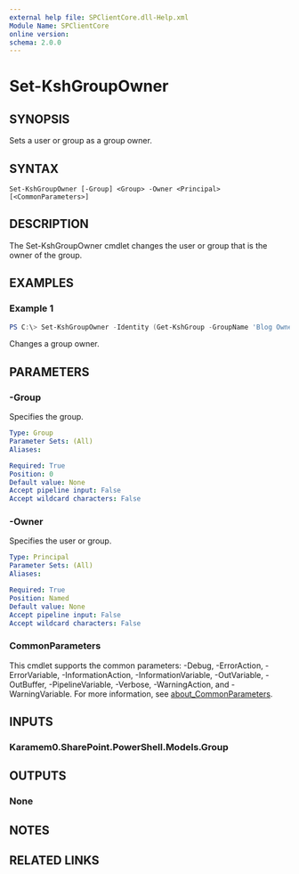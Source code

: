 ```yaml
---
external help file: SPClientCore.dll-Help.xml
Module Name: SPClientCore
online version:
schema: 2.0.0
---
```


# Set-KshGroupOwner

## SYNOPSIS
Sets a user or group as a group owner.

## SYNTAX

```
Set-KshGroupOwner [-Group] <Group> -Owner <Principal> [<CommonParameters>]
```

## DESCRIPTION
The Set-KshGroupOwner cmdlet changes the user or group that is the owner of the group.

## EXAMPLES

### Example 1
```powershell
PS C:\> Set-KshGroupOwner -Identity (Get-KshGroup -GroupName 'Blog Owners') -Owner (Get-KshUser -UserName 'i:0#.f|membership|admin@example.onmicrosoft.com')
```

Changes a group owner.

## PARAMETERS

### -Group
Specifies the group.

```yaml
Type: Group
Parameter Sets: (All)
Aliases:

Required: True
Position: 0
Default value: None
Accept pipeline input: False
Accept wildcard characters: False
```

### -Owner
Specifies the user or group.

```yaml
Type: Principal
Parameter Sets: (All)
Aliases:

Required: True
Position: Named
Default value: None
Accept pipeline input: False
Accept wildcard characters: False
```

### CommonParameters
This cmdlet supports the common parameters: -Debug, -ErrorAction, -ErrorVariable, -InformationAction, -InformationVariable, -OutVariable, -OutBuffer, -PipelineVariable, -Verbose, -WarningAction, and -WarningVariable. For more information, see [about_CommonParameters](http://go.microsoft.com/fwlink/?LinkID=113216).

## INPUTS

### Karamem0.SharePoint.PowerShell.Models.Group

## OUTPUTS

### None

## NOTES

## RELATED LINKS
